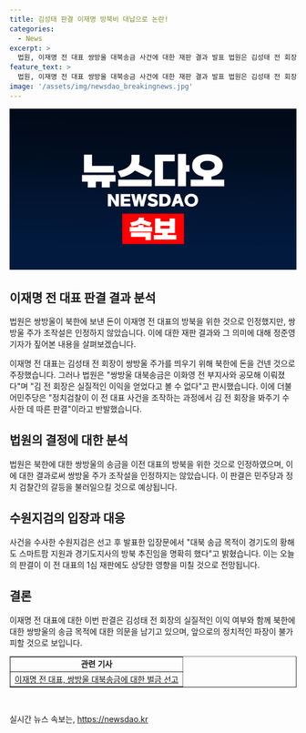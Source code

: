 ```yaml
---
title: 김성태 판결 이재명 방북비 대납으로 논란!
categories:
  - News
excerpt: >
  법원, 이재명 전 대표 쌍방울 대북송금 사건에 대한 재판 결과 발표 법원은 김성태 전 회장의 쌍방울 대북송금과 관련해 이전 대표 주장을 뒷받침하지 않았다. 이화영 전 부지사와의 공모로 이뤄진 대북송금을 확인하며 김 전 회장의 이익을 부인했다. 정치적 의혹으로부터 벗어나 수사 결과에 따른 판결이라는 진술에 민주당은 반발했고, 수원지검은 판결에 대한 입장을 밝혔다. 1심 재판에도 영향을 줄 것으로 전망된다.
feature_text: >
  법원, 이재명 전 대표 쌍방울 대북송금 사건에 대한 재판 결과 발표 법원은 김성태 전 회장의 쌍방울 대북송금과 관련해 이전 대표 주장을 뒷받침하지 않았다. 이화영 전 부지사와의 공모로 이뤄진 대북송금을 확인하며 김 전 회장의 이익을 부인했다. 정치적 의혹으로부터 벗어나 수사 결과에 따른 판결이라는 진술에 민주당은 반발했고, 수원지검은 판결에 대한 입장을 밝혔다. 1심 재판에도 영향을 줄 것으로 전망된다.
image: '/assets/img/newsdao_breakingnews.jpg'
---
```


<p><img src="/assets/img/newsdao_breakingnews.jpg" alt="flaretime 속보" /></p>

<h2 data-ke-size="size26">이재명 전 대표 판결 결과 분석</h2>

<p>법원은 쌍방울이 북한에 보낸 돈이 이재명 전 대표의 방북을 위한 것으로 인정했지만, 쌍방울 주가 조작설은 인정하지 않았습니다. 이에 대한 재판 결과와 그 의미에 대해 정준영 기자가 짚어본 내용을 살펴보겠습니다.</p>

<p data-ke-size="size16">이재명 전 대표는 김성태 전 회장이 쌍방울 주가를 띄우기 위해 북한에 돈을 건넨 것으로 주장했습니다. 그러나 법원은 "쌍방울 대북송금은 이화영 전 부지사와 공모해 이뤄졌다"며 "김 전 회장은 실질적인 이익을 얻었다고 볼 수 없다"고 판시했습니다. 이에 더불어민주당은 "정치검찰이 이 전 대표 사건을 조작하는 과정에서 김 전 회장을 봐주기 수사한 데 따른 판결"이라고 반발했습니다.</p>

<h2 data-ke-size="size26">법원의 결정에 대한 분석</h2>

<p data-ke-size="size16">법원은 북한에 대한 쌍방울의 송금을 이전 대표의 방북을 위한 것으로 인정하였으며, 이에 대한 결과로써 쌍방울 주가 조작설을 인정하지는 않았습니다. 이 판결은 민주당과 정치 검찰간의 갈등을 불러일으킬 것으로 예상됩니다.</p>

<h2 data-ke-size="size26">수원지검의 입장과 대응</h2>

<p data-ke-size="size16">사건을 수사한 수원지검은 선고 후 발표한 입장문에서 "대북 송금 목적이 경기도의 황해도 스마트팜 지원과 경기도지사의 방북 추진임을 명확히 했다"고 밝혔습니다. 이는 오늘의 판결이 이 전 대표의 1심 재판에도 상당한 영향을 미칠 것으로 전망됩니다.</p>

<h2 data-ke-size="size26">결론</h2>

<p data-ke-size="size16">이재명 전 대표에 대한 이번 판결은 김성태 전 회장의 실질적인 이익 여부와 함께 북한에 대한 쌍방울의 송금 목적에 대한 의문을 남기고 있으며, 앞으로의 정치적인 파장이 불가피할 것으로 보입니다.</p>

<table style="width: 100%;" border="1">
<tbody>
<tr>
<td style="text-align: center; height: 17px;"><b>관련 기사</b></td>
</tr>
<tr>
<td style="text-align: center; height: 17px;"><a href="https://www.examplelink.com/news/article12345" target="_blank" rel="noopener">이재명 전 대표, 쌍방울 대북송금에 대한 벌금 선고</a></td>
</tr>
</tbody>
</table>

<p data-ke-size="size16">&nbsp;</p>
실시간 뉴스 속보는, <a href="https://newsdao.kr" rel="dofollow">https://newsdao.kr</a>


